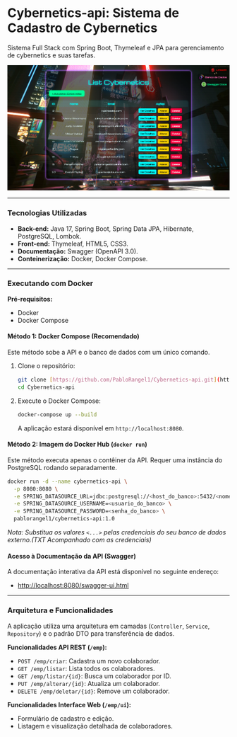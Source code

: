 # Cybernetics-api: Sistema de Cadastro de Cybernetics 

Sistema Full Stack com Spring Boot, Thymeleaf e JPA para gerenciamento de cybernetics e suas tarefas.

![MiniaturaCyberList.png](src/main/resources/static/Assets/MiniaturaCyberList.png)

---

### Tecnologias Utilizadas

* **Back-end:** Java 17, Spring Boot, Spring Data JPA, Hibernate, PostgreSQL, Lombok.
* **Front-end:** Thymeleaf, HTML5, CSS3.
* **Documentação:** Swagger (OpenAPI 3.0).
* **Conteinerização:** Docker, Docker Compose.

---

### Executando com Docker

**Pré-requisitos:**
* Docker
* Docker Compose

#### Método 1: Docker Compose (Recomendado)

Este método sobe a API e o banco de dados com um único comando.

1.  Clone o repositório:
    ```sh
    git clone [https://github.com/PabloRangel1/Cybernetics-api.git](https://github.com/PabloRangel1/Cybernetics-api.git)
    cd Cybernetics-api
    ```

2.  Execute o Docker Compose:
    ```sh
    docker-compose up --build
    ```
    A aplicação estará disponível em `http://localhost:8080`.

#### Método 2: Imagem do Docker Hub (`docker run`)

Este método executa apenas o contêiner da API. Requer uma instância do PostgreSQL rodando separadamente.

```sh
docker run -d --name cybernetics-api \
  -p 8080:8080 \
  -e SPRING_DATASOURCE_URL=jdbc:postgresql://<host_do_banco>:5432/<nome_do_banco> \
  -e SPRING_DATASOURCE_USERNAME=<usuario_do_banco> \
  -e SPRING_DATASOURCE_PASSWORD=<senha_do_banco> \
  pablorangel1/cybernetics-api:1.0
```
*Nota: Substitua os valores `<...>` pelas credenciais do seu banco de dados externo.(TXT Acompanhado com as credenciais)*

#### Acesso à Documentação da API (Swagger)

A documentação interativa da API está disponível no seguinte endereço:
* [http://localhost:8080/swagger-ui.html](http://localhost:8080/swagger-ui.html)

---

### Arquitetura e Funcionalidades

A aplicação utiliza uma arquitetura em camadas (`Controller`, `Service`, `Repository`) e o padrão DTO para transferência de dados.

**Funcionalidades API REST (`/emp`):**
* `POST /emp/criar`: Cadastra um novo colaborador.
* `GET /emp/listar`: Lista todos os colaboradores.
* `GET /emp/listar/{id}`: Busca um colaborador por ID.
* `PUT /emp/alterar/{id}`: Atualiza um colaborador.
* `DELETE /emp/deletar/{id}`: Remove um colaborador.

**Funcionalidades Interface Web (`/emp/ui`):**
* Formulário de cadastro e edição.
* Listagem e visualização detalhada de colaboradores.